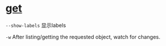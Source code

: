 # [get](https://kubernetes.io/docs/reference/generated/kubectl/kubectl-commands#get)

`--show-labels` 显示labels

`-w` After listing/getting the requested object, watch for changes.
